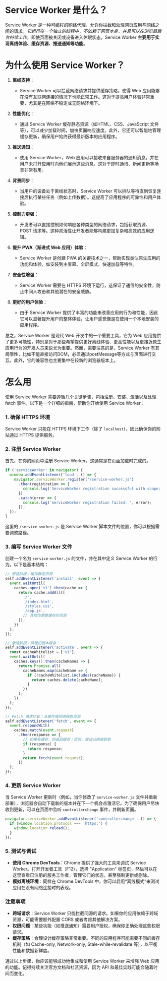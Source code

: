 # Service Worker 是什么？

Service Worker 是一种可编程的网络代理，允许你拦截和处理网页应用与网络之间的请求。*它运行在一个独立的线程中，不依赖于网页本身，并且可以在浏览器后台持续工作*，即使页面被关闭或设备进入休眠状态。Service Worker **主要用于实现离线体验、缓存资源、推送通知等功能**。

# 为什么使用 Service Worker？

1. **离线支持**：
   - Service Worker 可以拦截网络请求并提供缓存策略，使得 Web 应用能够在没有互联网连接的情况下也能正常工作。这对于提高用户体验非常重要，尤其是在网络不稳定或无网络环境下。

2. **性能优化**：
   - 通过 Service Worker 缓存静态资源（如HTML、CSS、JavaScript 文件等），可以减少加载时间，加快页面响应速度。此外，它还可以智能地管理缓存更新，确保用户始终获得最新版本的应用程序。

3. **推送通知**：
   - 使用 Service Worker，Web 应用可以接收来自服务器的通知消息，并在用户未打开应用时向他们展示这些消息。这对于即时通讯、新闻更新等场景非常有用。

4. **背景同步**：
   - 当用户的设备处于离线状态时，Service Worker 可以排队等待直到恢复连接后执行某些任务（例如上传数据）。这提高了应用程序的可靠性和用户体验。

5. **控制力更强**：
   - 开发者可以直接控制如何响应各种类型的网络请求，包括获取资源、POST 请求等。这种灵活性让开发者能够构建更加复杂和高效的应用逻辑。

6. **提升 PWA（渐进式 Web 应用）体验**：
   - Service Worker 是创建 PWA 的关键技术之一，帮助实现类似原生应用的功能和体验，如安装到主屏幕、全屏模式、快速加载等特性。

7. **安全性增强**：
   - Service Worker 需要在 HTTPS 环境下运行，这保证了通信的安全性，防止中间人攻击和其他潜在的安全威胁。

8. **更好的用户体验**：
   - 由于 Service Worker 提供了丰富的功能来改善应用的行为和性能，因此它可以显著提升用户的整体体验，让用户感觉像是在使用一个本地安装的应用程序。

总之，Service Worker 是现代 Web 开发中的一个重要工具，它为 Web 应用提供了更多可能性，特别是对于那些希望提供更好离线体验、更高性能以及更接近原生应用行为的开发人员来说尤为重要。然而，需要注意的是，Service Worker 有其局限性，比如不能直接访问DOM，必须通过postMessage等方式与页面进行交互。此外，它的兼容性也主要集中在较新的浏览器版本上。


# 怎么用
使用 Service Worker 需要遵循几个关键步骤，包括注册、安装、激活以及处理 fetch 事件。以下是一个详细的指南，帮助你开始使用 Service Worker：

### 1. 确保 HTTPS 环境

Service Worker 只能在 HTTPS 环境下工作（除了 `localhost`），因此确保你的网站通过 HTTPS 提供服务。

### 2. 注册 Service Worker

首先，在你的网页中注册 Service Worker。这通常是在页面加载时完成的。

```javascript
if ('serviceWorker' in navigator) {
  window.addEventListener('load', () => {
    navigator.serviceWorker.register('/service-worker.js')
      .then(registration => {
        console.log('ServiceWorker registration successful with scope: ', registration.scope);
      })
      .catch(error => {
        console.log('ServiceWorker registration failed: ', error);
      });
  });
}
```

这里的 `/service-worker.js` 是 Service Worker 脚本文件的位置，你可以根据需要调整路径。

### 3. 编写 Service Worker 文件

创建一个名为 `service-worker.js` 的文件，并在其中定义 Service Worker 的行为。以下是基本结构：

```javascript
// 安装阶段：缓存静态资源
self.addEventListener('install', event => {
  event.waitUntil(
    caches.open('v1').then(cache => {
      return cache.addAll([
        '/',
        '/index.html',
        '/styles.css',
        '/app.js',
        // 其他你需要缓存的资源
      ]);
    })
  );
});

// 激活阶段：清理旧版本缓存
self.addEventListener('activate', event => {
  const cacheWhitelist = ['v1'];
  event.waitUntil(
    caches.keys().then(cacheNames => {
      return Promise.all(
        cacheNames.map(cacheName => {
          if (!cacheWhitelist.includes(cacheName)) {
            return caches.delete(cacheName);
          }
        })
      );
    })
  );
});

// Fetch 请求拦截：从缓存或网络获取资源
self.addEventListener('fetch', event => {
  event.respondWith(
    caches.match(event.request)
      .then(response => {
        // 如果有缓存，则返回缓存；否则，尝试从网络获取
        if (response) {
          return response;
        }
        return fetch(event.request);
      })
  );
});
```

### 4. 更新 Service Worker

当 Service Worker 更新时（例如，当你修改了 `service-worker.js` 文件并重新部署），浏览器会自动下载新的版本并在下一个机会点激活它。为了确保用户尽快收到更新，可以在页面中监听 `controllerchange` 事件，并刷新页面。

```javascript
navigator.serviceWorker.addEventListener('controllerchange', () => {
  if (window.location.protocol === 'https:') {
    window.location.reload();
  }
});
```

### 5. 测试与调试

- **使用 Chrome DevTools**：Chrome 提供了强大的工具来调试 Service Worker。打开开发者工具（F12），选择 "Application" 标签页，然后可以在这里查看已注册的服务工作者，管理它们的状态，甚至强制更新或删除。
- **模拟离线环境**：同样在 Chrome DevTools 中，你可以启用“离线模式”来测试应用在没有网络连接时的表现。

### 注意事项

- **跨域请求**：Service Worker 只能拦截同源的请求。如果你的应用依赖于跨域资源，可能需要额外配置 CORS 或者考虑其他解决方案。
- **权限问题**：某些功能（如推送通知）需要用户授权，确保你正确处理这些权限请求。
- **缓存策略**：合理设计缓存策略非常重要。不同的应用程序可能需要不同的缓存机制（如 Cache-only, Network-only, Stale-while-revalidate 等），以平衡性能和数据新鲜度。

通过以上步骤，你应该能够成功地集成和使用 Service Worker 来增强 Web 应用的功能。记得持续关注官方文档和社区资源，因为 API 和最佳实践可能会随着时间而变化。